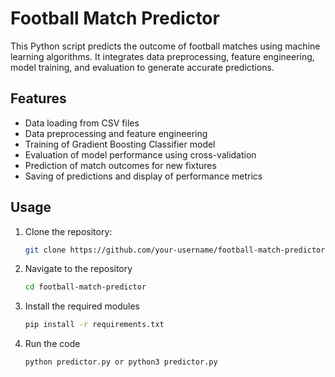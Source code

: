 # Football Match Predictor

This Python script predicts the outcome of football matches using machine learning algorithms. It integrates data preprocessing, feature engineering, model training, and evaluation to generate accurate predictions.

## Features

- Data loading from CSV files
- Data preprocessing and feature engineering
- Training of Gradient Boosting Classifier model
- Evaluation of model performance using cross-validation
- Prediction of match outcomes for new fixtures
- Saving of predictions and display of performance metrics

## Usage

1. Clone the repository:

   ```bash
   git clone https://github.com/your-username/football-match-predictor.git
   ```

2. Navigate to the repository

   ```bash
   cd football-match-predictor
   ```

3. Install the required modules

   ```bash
   pip install -r requirements.txt
   ```

4. Run the code
   ```bash
   python predictor.py or python3 predictor.py
   ```

